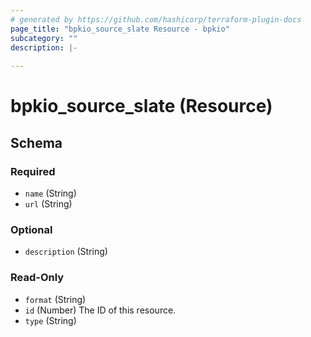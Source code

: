 ```yaml
---
# generated by https://github.com/hashicorp/terraform-plugin-docs
page_title: "bpkio_source_slate Resource - bpkio"
subcategory: ""
description: |-
  
---
```


# bpkio_source_slate (Resource)





<!-- schema generated by tfplugindocs -->
## Schema

### Required

- `name` (String)
- `url` (String)

### Optional

- `description` (String)

### Read-Only

- `format` (String)
- `id` (Number) The ID of this resource.
- `type` (String)
